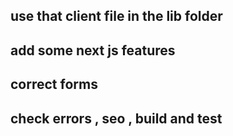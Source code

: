 ## use that client file in the lib folder
## add some next js features 
## correct forms 
## check errors , seo , build and test 
